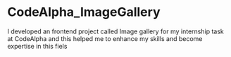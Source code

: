 # CodeAlpha_ImageGallery
I developed an frontend project called Image gallery for my internship task at CodeAlpha and this helped me to enhance my skills and become expertise in this fiels
